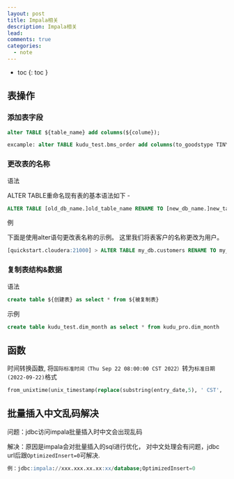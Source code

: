 ```yaml
---
layout: post
title: Impala相关
description: Impala相关
lead: 
comments: true
categories: 
  - note
---
```


- toc
{: toc }

## 表操作

### 添加表字段

```sql
alter TABLE ${table_name} add columns(${colume});

excample: alter TABLE kudu_test.bms_order add columns(to_goodstype TINYINT NULL ENCODING AUTO_ENCODING COMPRESSION DEFAULT_COMPRESSION COMMENT '货物类型');

```



### 更改表的名称

 语法

ALTER TABLE重命名现有表的基本语法如下 -

```sql
ALTER TABLE [old_db_name.]old_table_name RENAME TO [new_db_name.]new_table_name
```

例

下面是使用alter语句更改表名称的示例。 这里我们将表客户的名称更改为用户。

```sql
[quickstart.cloudera:21000] > ALTER TABLE my_db.customers RENAME TO my_db.users;
```



### 复制表结构&数据

语法

```sql
create table ${创建表} as select * from ${被复制表}
```

示例

```sql
create table kudu_test.dim_month as select * from kudu_pro.dim_month
```





## 函数

时间转换函数, 将`国际标准时间（Thu Sep 22 08:00:00 CST 2022）`转为`标准日期(2022-09-22)`格式

```sql
from_unixtime(unix_timestamp(replace(substring(entry_date,5), ' CST', ''), 'MMM dd HH:mm:ss yyyy'), 'yyyy-MM-dd')
```



## 批量插入中文乱码解决

问题：jdbc访问impala批量插入时中文会出现乱码

解决：原因是impala会对批量插入的sql进行优化， 对中文处理会有问题，jdbc url后跟`OptimizedInsert=0`可解决.

```sql
例：jdbc:impala://xxx.xxx.xx.xx:xx/database;OptimizedInsert=0
```




